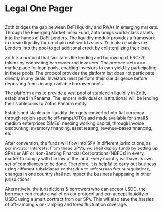 # Legal One Pager

<div style={{"text-align": "justify" }}>
<br/>
Zoth bridges the gap between DeFi liquidity and RWAs in emerging markets. Through the Emerging Market Index Fund, Zoth brings world-class assets into the hands of DeFi Lenders. The liquidity module provides a framework to create liquidity for on-chain real-world assets. Zoth also enables the Lenders into the pool to get additional credit by collateralizing their loan.

Zoth is a protocol that facilitates the lending and borrowing of ERC-20 tokens by connecting borrowers and investors. The protocol acts as a marketplace for loan pools, enabling investors to earn yield by participating in these pools. The protocol provides the platform but does not participate directly in any deals. Investors must perform their due diligence before depositing funds in any available borrower pools.

The platform aims to provide a vast pool of stablecoin liquidity in Zoth, established in Panama. The lenders individual or institutional, will be lending their stablecoins to Zoth’s Panama entity.

Established stablecoin liquidity then gets converted into fiat currency through region-specific off-ramps/OTCs and made available for small & medium enterprises (SMEs) needing working capital, through invoice discounting, inventory financing, asset leasing, revenue-based financing, etc.

After conversion, the funds will flow into SPV in different jurisdictions, as per investor interests. From these SPVs, we shall deploy funds by setting up SPVs or AIF or Non-Banking Financial Corporations (NBFCs) in every market to comply with the law of the land. Every country will have its own set of compliances to be done. Therefore, it is helpful to carry out business using different subsidiaries so that due to unforeseen future regulations, changes in one country shall not impact the business happening in other jurisdictions.

Alternatively, the jurisdictions & borrowers who can accept USDC, the borrower can create a wallet on our protocol and can accept liquidity in USDC using a smart contract from our SPV. This will also save the hassles of off-ramping & on-ramping and forex fluctuation coverage.

</div>
